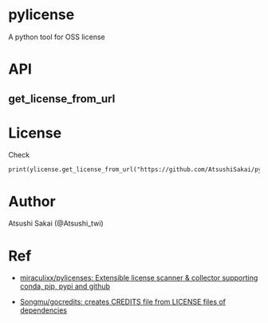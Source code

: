 # pylicense
A python tool for OSS license

# API

## get_license_from_url


# License

Check

    print(ylicense.get_license_from_url("https://github.com/AtsushiSakai/pylicense"))
    
# Author

Atsushi Sakai (@Atsushi_twi)

# Ref

- [miraculixx/pylicenses: Extensible license scanner & collector supporting conda, pip, pypi and github](https://github.com/miraculixx/pylicenses)

- [Songmu/gocredits: creates CREDITS file from LICENSE files of dependencies](https://github.com/Songmu/gocredits)
